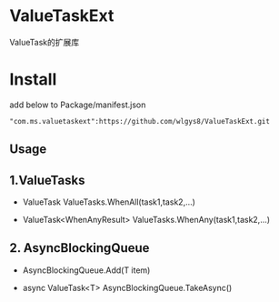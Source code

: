 # ValueTaskExt
ValueTask的扩展库

# Install

add below to Package/manifest.json

```
"com.ms.valuetaskext":https://github.com/wlgys8/ValueTaskExt.git
```
## Usage

## 1.ValueTasks

* ValueTask ValueTasks.WhenAll(task1,task2,...) 

* ValueTask\<WhenAnyResult> ValueTasks.WhenAny(task1,task2,...)


## 2. AsyncBlockingQueue<T>

* AsyncBlockingQueue.Add(T item)

* async ValueTask\<T> AsyncBlockingQueue.TakeAsync()



